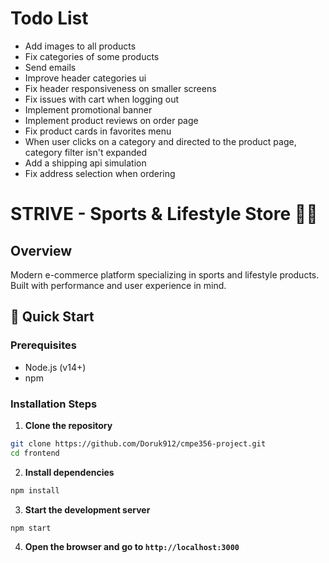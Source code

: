 # Todo List
* Add images to all products
* Fix categories of some products
* Send emails
* Improve header categories ui
* Fix header responsiveness on smaller screens
* Fix issues with cart when logging out
* Implement promotional banner
* Implement product reviews on order page
* Fix product cards in favorites menu
* When user clicks on a category and directed to the product page, category filter isn't expanded
* Add a shipping api simulation
* Fix address selection when ordering

# STRIVE - Sports & Lifestyle Store 🏃‍♂️

## Overview
Modern e-commerce platform specializing in sports and lifestyle products. Built with performance and user experience in mind.

## 🚀 Quick Start

### Prerequisites
* Node.js (v14+)
* npm

### Installation Steps

1. **Clone the repository**
```bash
git clone https://github.com/Doruk912/cmpe356-project.git
cd frontend
```
2. **Install dependencies**
```bash
npm install
```
3. **Start the development server**
```bash
npm start
```
4. **Open the browser and go to `http://localhost:3000`**

